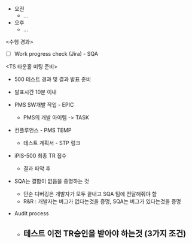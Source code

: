 - 오전
	- ...
- 오후
	- ...

<수행 경과>
- [ ] Work progress check (Jira) - SQA

<TS 타운홀 미팅 준비>
- 500 테스트 경과 및 결과 발표 준비
- 발표시간 10분 이내
- PMS SW개발 작업 - EPIC
	- PMS의 개발 아이템 -> TASK
- 컨플루언스 - PMS TEMP
	- 테스트 계획서 - STP 링크

- iPIS-500 최종 TR 접수
	- 결과 파악 후 

- SQA는 결함이 없음을 증명하는 것
	- 단순 디버깅은 개발자가 모두 끝내고 SQA 팀에 전달해줘야 함
	- R&R : 개발자는 버그가 없다는것을 증명, SQA는 버그가 있다는것을 증명

- Audit process
	- 테스트 이전 TR승인을 받아야 하는것 (3가지 조건)
		- 